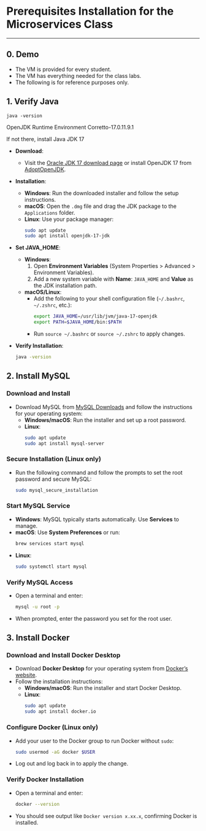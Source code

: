# Prerequisites Installation for the Microservices Class

---
## 0. Demo
* The VM is provided for every student.
* The VM has everything needed for the class labs.
* The following is for reference purposes only.

## 1. Verify Java

`java -version`

OpenJDK Runtime Environment Corretto-17.0.11.9.1

If not there, install Java JDK 17

- **Download**:
  - Visit the [Oracle JDK 17 download page](https://www.oracle.com/java/technologies/javase/jdk17-archive-downloads.html) or install OpenJDK 17 from [AdoptOpenJDK](https://adoptopenjdk.net/).

- **Installation**:
  - **Windows**: Run the downloaded installer and follow the setup instructions.
  - **macOS**: Open the `.dmg` file and drag the JDK package to the `Applications` folder.
  - **Linux**: Use your package manager:
    ```bash
    sudo apt update
    sudo apt install openjdk-17-jdk
    ```

- **Set JAVA_HOME**:
  - **Windows**:
    1. Open **Environment Variables** (System Properties > Advanced > Environment Variables).
    2. Add a new system variable with **Name**: `JAVA_HOME` and **Value** as the JDK installation path.
  - **macOS/Linux**:
    - Add the following to your shell configuration file (`~/.bashrc`, `~/.zshrc`, etc.):
      ```bash
      export JAVA_HOME=/usr/lib/jvm/java-17-openjdk
      export PATH=$JAVA_HOME/bin:$PATH
      ```
    - Run `source ~/.bashrc` or `source ~/.zshrc` to apply changes.

- **Verify Installation**:
  ```bash
  java -version


## 2. Install MySQL

### Download and Install
- Download MySQL from [MySQL Downloads](https://dev.mysql.com/downloads/installer/) and follow the instructions for your operating system:
  - **Windows/macOS**: Run the installer and set up a root password.
  - **Linux**:
    ```bash
    sudo apt update
    sudo apt install mysql-server
    ```

### Secure Installation (Linux only)
- Run the following command and follow the prompts to set the root password and secure MySQL:
    ```bash
    sudo mysql_secure_installation
    ```

### Start MySQL Service
- **Windows**: MySQL typically starts automatically. Use **Services** to manage.
- **macOS**: Use **System Preferences** or run:
    ```bash
    brew services start mysql
    ```
- **Linux**:
    ```bash
    sudo systemctl start mysql
    ```

### Verify MySQL Access
- Open a terminal and enter:
    ```bash
    mysql -u root -p
    ```
- When prompted, enter the password you set for the root user.

## 3. Install Docker

### Download and Install Docker Desktop
- Download **Docker Desktop** for your operating system from [Docker’s website](https://www.docker.com/products/docker-desktop).
- Follow the installation instructions:
  - **Windows/macOS**: Run the installer and start Docker Desktop.
  - **Linux**:
    ```bash
    sudo apt update
    sudo apt install docker.io
    ```

### Configure Docker (Linux only)
- Add your user to the Docker group to run Docker without `sudo`:
    ```bash
    sudo usermod -aG docker $USER
    ```
- Log out and log back in to apply the change.

### Verify Docker Installation
- Open a terminal and enter:
    ```bash
    docker --version
    ```
- You should see output like `Docker version x.xx.x`, confirming Docker is installed.
